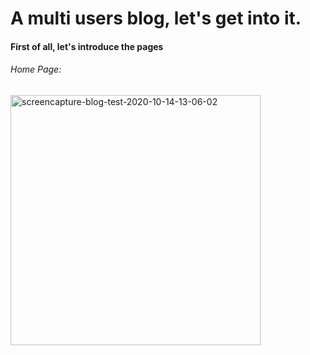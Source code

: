# A multi users blog, let's get into it.
#### First of all, let's introduce the pages
###### Home Page:
<img src="https://i.ibb.co/qkQqrZg/screencapture-blog-test-2020-10-14-13-06-02.png" alt="screencapture-blog-test-2020-10-14-13-06-02" width="400">